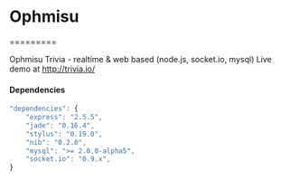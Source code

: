 # Ophmisu
=========

Ophmisu Trivia - realtime &amp; web based (node.js, socket.io, mysql)
Live demo at http://trivia.io/


#### Dependencies

```javascript
"dependencies": {
	"express": "2.5.5",
	"jade": "0.16.4",
	"stylus": "0.19.0",
	"nib": "0.2.0",
	"mysql": ">= 2.0.0-alpha5",
	"socket.io": "0.9.x",
}
```